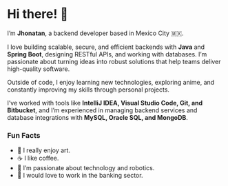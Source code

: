 # Hi there! 👋

I’m **Jhonatan**, a backend developer based in Mexico City 🇲🇽.  

I love building scalable, secure, and efficient backends with **Java** and **Spring Boot**, designing RESTful APIs, and working with databases. I’m passionate about turning ideas into robust solutions that help teams deliver high-quality software.  

Outside of code, I enjoy learning new technologies, exploring anime, and constantly improving my skills through personal projects.  

I’ve worked with tools like **IntelliJ IDEA, Visual Studio Code, Git, and Bitbucket**, and I’m experienced in managing backend services and database integrations with **MySQL, Oracle SQL, and MongoDB**.  

### Fun Facts
- 🎨 I really enjoy art.  
- ☕ I like coffee.  
- 🤖 I’m passionate about technology and robotics.  
- 🏦 I would love to work in the banking sector.  

